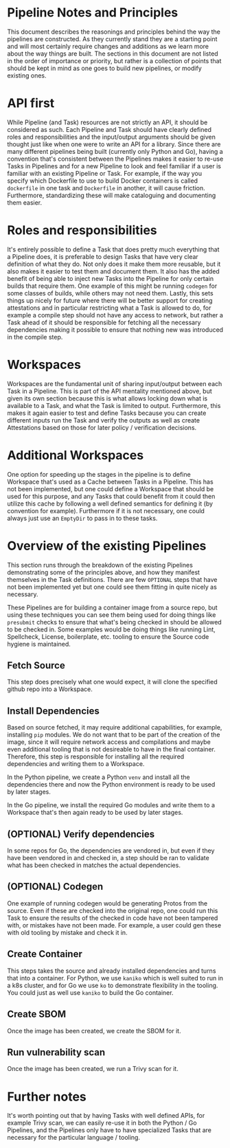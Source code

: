 # Pipeline Notes and Principles

This document describes the reasonings and principles behind the way the
pipelines are constructed. As they currently stand they are a starting point
and will most certainly require changes and additions as we learn more about
the way things are built. The sections in this document are not listed in the
order of importance or priority, but rather is a collection of points that
should be kept in mind as one goes to build new pipelines, or modify existing
ones.

# API first

While Pipeline (and Task) resources are not strictly an API, it should be
considered as such. Each Pipeline and Task should have clearly defined roles
and responsibilities and the input/output arguments should be given thought just
like when one were to write an API for a library. Since there are many different
pipelines being built (currently only Python and Go), having a convention that's
consistent between the Pipelines makes it easier to re-use Tasks in Pipelines
and for a new Pipeline to look and feel familiar if a user is familiar with an
existing Pipeline or Task. For example, if the way you specify which Dockerfile
to use to build Docker containers is called `dockerfile` in one task and
`Dockerfile` in another, it will cause friction. Furthermore, standardizing
these will make cataloguing and documenting them easier.

# Roles and responsibilities

It's entirely possible to define a Task that does pretty much everything that a
Pipeline does, it is preferable to design Tasks that have very clear definition
of what they do. Not only does it make them more reusable, but it also makes
it easier to test them and document them. It also has the added benefit of
being able to inject new Tasks into the Pipeline for only certain builds that
require them. One example of this might be running `codegen` for some classes
of builds, while others may not need them. Lastly, this sets things up nicely
for future where there will be better support for creating attestations and in
particular restricting what a Task is allowed to do, for example a compile step
should not have any access to network, but rather a Task ahead of it should be
responsible for fetching all the necessary dependencies making it possible to
ensure that nothing new was introduced in the compile step.

# Workspaces

Workspaces are the fundamental unit of sharing input/output between each Task in
a Pipeline. This is part of the API mentality mentioned above, but given its own
section because this is what allows locking down what is available to a Task,
and what the Task is limited to output. Furthermore, this makes it again easier
to test and define Tasks because you can create different inputs run the Task
and verify the outputs as well as create Attestations based on those for later
policy / verification decisions.

# Additional Workspaces

One option for speeding up the stages in the pipeline is to define Workspace
that's used as a Cache between Tasks in a Pipeline. This has not been
implemented, but one could define a Workspace that should be used for this
purpose, and any Tasks that could benefit from it could then utilize this cache
by following a well defined semantics for defining it (by convention for
example). Furthermore if it is not necessary, one could always just use an
`EmptyDir` to pass in to these tasks.

# Overview of the existing Pipelines

This section runs through the breakdown of the existing Pipelines demonstrating
some of the principles above, and how they manifest themselves in the Task
definitions. There are few `OPTIONAL` steps that have not been implemented yet
but one could see them fitting in quite nicely as necessary.

These Pipelines are for building a container image from a source repo, but
using these techniques you can see them being used for doing things like
`presubmit` checks to ensure that what's being checked in should be allowed
to be checked in. Some examples would be doing things like running Lint,
Spellcheck, License, boilerplate, etc. tooling to ensure the Source code hygiene
is maintained.

## Fetch Source

This step does precisely what one would expect, it will clone the specified
github repo into a Workspace.

## Install Dependencies

Based on source fetched, it may require additional capabilities,
for example, installing `pip` modules. We do not want that to be
part of the creation of the image, since it will require network
access and compilations and maybe even additional tooling that is
not desireable to have in the final container. Therefore, this step
is responsible for installing all the required dependencies and
writing them to a Workspace.

In the Python pipeline, we create a Python `venv` and install all
the dependencies there and now the Python environment is ready to
be used by later stages.

In the Go pipeline, we install the required Go modules and write
them to a Workspace that's then again ready to be used by later
stages.

## (OPTIONAL) Verify dependencies

In some repos for Go, the dependencies are vendored in, but even if they have
been vendored in and checked in, a step should be ran to validate what has been
checked in matches the actual dependencies.

## (OPTIONAL) Codegen

One example of running codegen would be generating Protos from the source. Even
if these are checked into the original repo, one could run this Task to ensure
the results of the checked in code have not been tampered with, or mistakes
have not been made. For example, a user could gen these with old tooling by
mistake and check it in.

## Create Container

This steps takes the source and already installed dependencies and turns that
into a container. For Python, we use `kaniko` which is well suited to run in
a k8s cluster, and for Go we use `ko` to demonstrate flexibility in the tooling.
You could just as well use `kaniko` to build the Go container.

## Create SBOM

Once the image has been created, we create the SBOM for it.

## Run vulnerability scan

Once the image has been created, we run a Trivy scan for it.

# Further notes

It's worth pointing out that by having Tasks with well defined APIs, for example
Trivy scan, we can easily re-use it in both the Python / Go Pipelines, and the
Pipelines only have to have specialized Tasks that are necessary for the
particular language / tooling.
